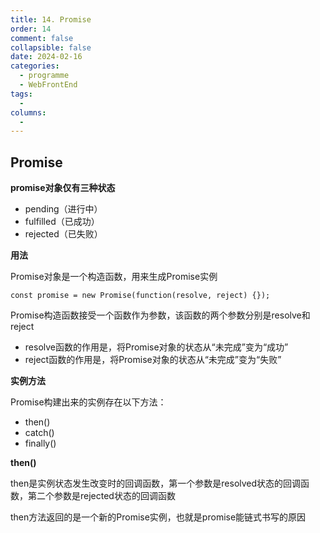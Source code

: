 ```yaml
---
title: 14. Promise
order: 14
comment: false
collapsible: false
date: 2024-02-16
categories: 
  - programme
  - WebFrontEnd
tags: 
  - 
columns: 
  - 
---
```

## Promise
**promise对象仅有三种状态**

- pending（进行中）
- fulfilled（已成功）
- rejected（已失败）
  
**用法**

Promise对象是一个构造函数，用来生成Promise实例

`
const promise = new Promise(function(resolve, reject) {});
`

Promise构造函数接受一个函数作为参数，该函数的两个参数分别是resolve和reject

- resolve函数的作用是，将Promise对象的状态从“未完成”变为“成功”
- reject函数的作用是，将Promise对象的状态从“未完成”变为“失败”


**实例方法**

Promise构建出来的实例存在以下方法：

- then()
- catch()
- finally()


**then()**

then是实例状态发生改变时的回调函数，第一个参数是resolved状态的回调函数，第二个参数是rejected状态的回调函数

then方法返回的是一个新的Promise实例，也就是promise能链式书写的原因